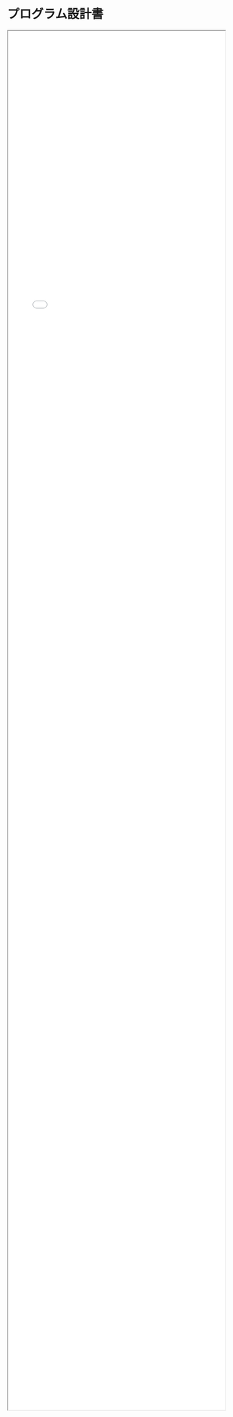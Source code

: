 # プログラム設計書

<iframe src="../reference/3_dd/javadoc/index.html" style="width:100%; height:80vh;"></iframe>

